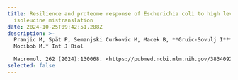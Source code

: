 ```yaml
---
title: Resilience and proteome response of Escherichia coli to high levels of
  isoleucine mistranslation
date: 2024-10-25T09:42:51.288Z
description: >-
  Pranjic M, Spät P, Semanjski Curkovic M, Macek B, **Gruic-Sovulj I****,*
  Mocibob M.* Int J Biol

  Macromol. 262 (2024):130068. <https://pubmed.ncbi.nlm.nih.gov/38340920/>
selected: false
---
```

